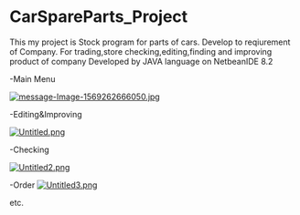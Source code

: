 # CarSpareParts_Project
This my project is Stock program for parts of cars. Develop to reqiurement of Company.
For trading,store checking,editing,finding and improving product of company
Developed by JAVA language on NetbeanIDE 8.2

-Main Menu

[![message-Image-1569262666050.jpg](https://i.postimg.cc/NjRLy8gZ/message-Image-1569262666050.jpg)](https://postimg.cc/185y2qVK)

-Editing&Improving

[![Untitled.png](https://i.postimg.cc/x13GJpSb/Untitled.png)](https://postimg.cc/5XjQD3yx)

-Checking

[![Untitled2.png](https://i.postimg.cc/LXcg0jpp/Untitled2.png)](https://postimg.cc/5YmtXYy7)

-Order
[![Untitled3.png](https://i.postimg.cc/W4tDN5pV/Untitled3.png)](https://postimg.cc/Mc2Ztbj3)

etc.
